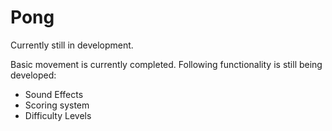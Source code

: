 # Pong

Currently still in development. 

Basic movement is currently completed. Following functionality is still being developed:
  - Sound Effects
  - Scoring system
  - Difficulty Levels
